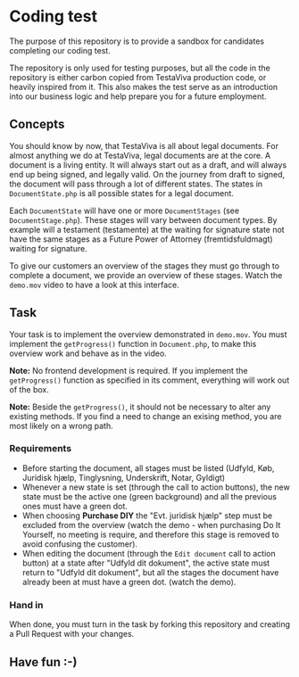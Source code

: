 # Coding test
The purpose of this repository is to provide a sandbox for candidates completing our coding test.

The repository is only used for testing purposes, but all the code in the repository is either carbon copied 
from TestaViva production code, or heavily inspired from it. This also makes the test serve as an introduction into 
our business logic and help prepare you for a future employment.

## Concepts
You should know by now, that TestaViva is all about legal documents. For almost anything we do at TestaViva, legal 
documents are at the core. 
A document is a living entity. It will always start out as a draft, and will always end up being signed, and legally 
valid. On the journey from draft to signed, the document will pass through a lot of different states. The states in  
`DocumentState.php` is all possible states for a legal document.

Each `DocumentState` will have one or more `DocumentStages` (see `DocumentStage.php`). These stages will vary between
document types. By example will a testament (testamente) at the waiting for signature state not have the same stages as 
a Future Power of Attorney (fremtidsfuldmagt) waiting for signature.

To give our customers an overview of the stages they must go through to complete a document, we provide an overview of 
these stages. Watch the `demo.mov` video to have a look at this interface.

## Task
Your task is to implement the overview demonstrated in `demo.mov`. 
You must implement the `getProgress()` function in `Document.php`, to make this overview work and behave as in the video.

__Note:__ No frontend development is required. If you implement the `getProgress()` function as specified in its comment, 
everything will work out of the box.  

__Note:__ Beside the `getProgress()`, it should not be necessary to alter any existing methods. If you find a need to 
change an exising method, you are most likely on a wrong path.    

### Requirements
- Before starting the document, all stages must be listed (Udfyld, Køb, Juridisk hjælp, Tinglysning, Underskrift, Notar, 
Gyldigt)
- Whenever a new state is set (through the call to action buttons), the new state must be the active one (green 
background) and all the previous ones must have a green dot.
- When choosing __Purchase DIY__ the "Evt. juridisk hjælp" step must be excluded from the overview (watch the demo - 
when purchasing Do It Yourself, no meeting is require, and therefore this stage is removed to avoid confusing the 
customer).
- When editing the document (through the `Edit document` call to action button) at a state after "Udfyld dit dokument", 
the active state must return to "Udfyld dit dokument", but all the stages the document have already been at must have a 
green dot. (watch the demo).

### Hand in
When done, you must turn in the task by forking this repository and creating a Pull Request with your changes.

## Have fun :-)
 